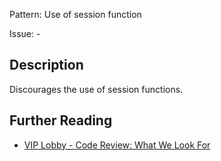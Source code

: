Pattern: Use of session function

Issue: -

## Description

Discourages the use of session functions.

## Further Reading

* [VIP Lobby - Code Review: What We Look For](https://lobby.vip.wordpress.com/wordpress-com-documentation/code-review-what-we-look-for/#session-start-and-other-session-functions)
